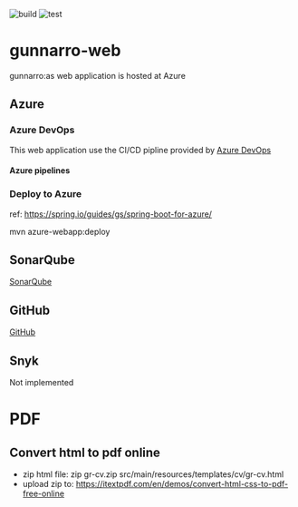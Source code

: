![build](https://github.com/gunnarro/gunnarro-web/workflows/build/badge.svg)
![test](https://github.com/gunnarro/gunnarro-web/workflows/tests/badge.svg)

# gunnarro-web
gunnarro:as web application is hosted at Azure

## Azure

### Azure DevOps
This web application use the CI/CD pipline provided by [Azure DevOps](https://dev.azure.com)
#### Azure pipelines

### Deploy to Azure

ref: https://spring.io/guides/gs/spring-boot-for-azure/

mvn azure-webapp:deploy

## SonarQube

[SonarQube](https://sonarqube.com)

## GitHub
[GitHub](https://github.com)

## Snyk
Not implemented

# PDF
## Convert html to pdf online
- zip html file: zip gr-cv.zip src/main/resources/templates/cv/gr-cv.html
- upload zip to: https://itextpdf.com/en/demos/convert-html-css-to-pdf-free-online
